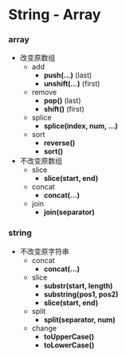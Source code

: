 # String - Array #

### array ###
+ 改变原数组
    + add
        + __push(...)__ (last)
        + __unshift(...)__ (first)
    + remove
        + __pop()__ (last)
        + __shift()__ (first)
    + splice
        + __splice(index, num, ...)__
    + sort
        + __reverse()__
        + __sort()__
+ 不改变原数组
    + slice
        + __slice(start, end)__
    + concat
        + __concat(...)__
    + join
        + __join(separator)__
        
### string ###
+ 不改变原字符串
    + concat
        + __concat(...)__
    + slice
        + __substr(start, length)__
        + __substring(pos1, pos2)__
        + __slice(start, end)__
    + split
        + __split(separator, num)__
    + change
        + __toUpperCase()__
        + __toLowerCase()__